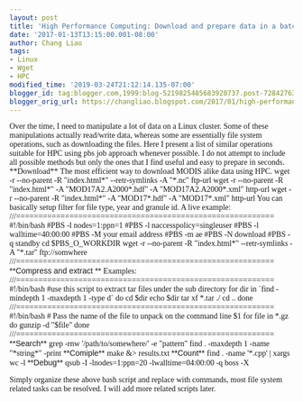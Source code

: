 ```yaml
---
layout: post
title: 'High Performance Computing: Download and prepare data in a batch mode'
date: '2017-01-13T13:15:00.001-08:00'
author: Chang Liao
tags:
- Linux
- Wget
- HPC
modified_time: '2019-03-24T21:12:14.135-07:00'
blogger_id: tag:blogger.com,1999:blog-5219825485683920737.post-7284276323195921217
blogger_orig_url: https://changliao.blogspot.com/2017/01/high-performance-computing-004.html
---
```


<div class="MsoNormal" style="line-height: normal; margin-bottom: .0001pt; 
margin-bottom: 0in;"><div style="margin-bottom: .0001pt; margin: 0in;"><span 
style="font-family: &quot;times&quot; , &quot;times new roman&quot; , 
serif;">Over the time, I need to manipulate a lot of data on a Linux cluster. 
Some of these manipulations actually read/write data, whereas some are 
essentially file system operations, such as downloading the files. 
<span style="font-family: &quot;times&quot; , &quot;times new roman&quot; , 
serif;">Here I present a list of similar operations suitable for HPC using pbs 
job approach whenever possible. 
<span style="font-family: &quot;times&quot; , &quot;times new roman&quot; , 
serif;">I do not attempt to include all possible methods but only the ones 
that I find useful and easy to prepare in seconds. 
<span style="font-family: &quot;times&quot; , &quot;times new roman&quot; , 
serif;">**Download** 
<span style="font-family: Times, Times New Roman, serif;">The most efficient 
way to download MODIS alike data using HPC. 
<span style="font-family: Times, Times New Roman, serif;">wget -r --no-parent 
-R "index.html*" --retr-symlinks -A "*.nc" ftp-url 
<span style="font-family: Times, Times New Roman, serif;">wget -r --no-parent 
-R "index.html*" -A "MOD17A2.A2000*.hdf" -A "MOD17A2.A2000*.xml" http-url 
<span style="font-family: Times, Times New Roman, serif;">wget -r --no-parent 
-R "index.html*" -A "MOD17*.hdf" -A "MOD17*.xml" http-url 
<span style="font-family: Times, Times New Roman, serif;">You can basically 
setup filter for file type, year and granule id. 
<span style="font-family: Times, Times New Roman, serif;">A live example: 
<span style="font-family: &quot;times&quot; , &quot;times new roman&quot; , 
serif;">///========================================================== 
<span style="font-family: &quot;times&quot; , &quot;times new roman&quot; , 
serif;">#!/bin/bash 
<span style="font-family: &quot;times&quot; , &quot;times new roman&quot; , 
serif;">#PBS -l nodes=1:ppn=1 
<span style="font-family: &quot;times&quot; , &quot;times new roman&quot; , 
serif;">#PBS -l naccesspolicy=singleuser 
<span style="font-family: &quot;times&quot; , &quot;times new roman&quot; , 
serif;">#PBS -l walltime=40:00:00 
<span style="font-family: &quot;times&quot; , &quot;times new roman&quot; , 
serif;">#PBS -M your email address 
<span style="font-family: &quot;times&quot; , &quot;times new roman&quot; , 
serif;">#PBS -m ae 
<span style="font-family: &quot;times&quot; , &quot;times new roman&quot; , 
serif;">#PBS -N download 
<span style="font-family: &quot;times&quot; , &quot;times new roman&quot; , 
serif;">#PBS -q standby 
<span style="font-family: &quot;times&quot; , &quot;times new roman&quot; , 
serif;">cd $PBS_O_WORKDIR 
<span style="font-family: &quot;times&quot; , &quot;times new roman&quot; , 
serif;">wget -r --no-parent  -R "index.html*"   --retr-symlinks  -A "*.tar" 
ftp://somwhere 
<span style="font-family: &quot;times&quot; , &quot;times new roman&quot; , 
serif;">///========================================================== 
<span style="font-family: &quot;times&quot; , &quot;times new roman&quot; , 
serif;"><span style="font-family: &quot;arial&quot; , sans-serif;"> 
<span style="font-family: &quot;arial&quot; , sans-serif;">**Compress and 
extract ** 
<span style="font-family: &quot;times&quot; , &quot;times new roman&quot; , 
serif;">Examples: 
<span style="font-family: &quot;times&quot; , &quot;times new roman&quot; , 
serif;">///========================================================== 
<span style="font-family: &quot;times&quot; , &quot;times new roman&quot; , 
serif;">#!/bin/bash 
<span style="font-family: &quot;times&quot; , &quot;times new roman&quot; , 
serif;">#use this script to extract tar files under the sub directory 
<span style="font-family: &quot;times&quot; , &quot;times new roman&quot; , 
serif;">for dir in `find -mindepth 1 -maxdepth 1 -type d` 
<span style="font-family: &quot;times&quot; , &quot;times new roman&quot; , 
serif;">do 
<span style="font-family: &quot;times&quot; , &quot;times new roman&quot; , 
serif;">    cd $dir 
<span style="font-family: &quot;times&quot; , &quot;times new roman&quot; , 
serif;">    echo $dir 
<span style="font-family: &quot;times&quot; , &quot;times new roman&quot; , 
serif;">    tar xf *.tar ./ 
<span style="font-family: &quot;times&quot; , &quot;times new roman&quot; , 
serif;">    cd .. 
<span style="font-family: &quot;times&quot; , &quot;times new roman&quot; , 
serif;">done 
<span style="font-family: &quot;times&quot; , &quot;times new roman&quot; , 
serif;">///========================================================== 
<span style="font-family: &quot;times&quot; , &quot;times new roman&quot; , 
serif;">#!/bin/bash 
<span style="font-family: &quot;times&quot; , &quot;times new roman&quot; , 
serif;"># Pass the name of the file to unpack on the command line $1 
<span style="font-family: &quot;times&quot; , &quot;times new roman&quot; , 
serif;">for file in *.gz 
<span style="font-family: &quot;times&quot; , &quot;times new roman&quot; , 
serif;">do 
<span style="font-family: &quot;times&quot; , &quot;times new roman&quot; , 
serif;">    gunzip -d "$file" 
<span style="font-family: &quot;times&quot; , &quot;times new roman&quot; , 
serif;">done 
<span style="font-family: &quot;times&quot; , &quot;times new roman&quot; , 
serif;">///========================================================== 
<span style="font-family: &quot;times&quot; , &quot;times new roman&quot; , 
serif;"><span style="font-family: &quot;arial&quot; , sans-serif;"> 
<span style="font-family: &quot;arial&quot; , sans-serif;">**Search** 
<span style="font-family: &quot;times&quot; , &quot;times new roman&quot; , 
serif;">grep -rnw '/path/to/somewhere/' -e "pattern" 
<span style="font-family: &quot;times&quot; , &quot;times new roman&quot; , 
serif;">find . -maxdepth 1 -name "*string*" -print<span style="font-family: 
&quot;times&quot; , &quot;times new roman&quot; , serif;"><span 
style="font-family: &quot;arial&quot; , sans-serif;"> 
<span style="font-family: &quot;arial&quot; , sans-serif;">**Comiple** 
<span style="font-family: &quot;times&quot; , &quot;times new roman&quot; , 
serif;">make &amp;&gt; results.txt 
<span style="font-family: &quot;times&quot; , &quot;times new roman&quot; , 
serif;"><span style="font-family: &quot;arial&quot; , sans-serif;"> 
<span style="font-family: &quot;arial&quot; , sans-serif;">**Count** 
<span style="font-family: &quot;arial&quot; , sans-serif;"><span 
style="font-family: &quot;times&quot; , &quot;times new roman&quot; , 
serif;">find . -name '*.cpp' | xargs wc -l 
<span style="font-family: &quot;times&quot; , &quot;times new roman&quot; , 
serif;"><span style="font-family: &quot;arial&quot; , sans-serif;"><span 
style="font-family: &quot;arial&quot; , &quot;helvetica&quot; , sans-serif;"> 
<span style="font-family: &quot;arial&quot; , sans-serif;"><span 
style="font-family: &quot;arial&quot; , &quot;helvetica&quot; , 
sans-serif;">**Debug** 
<span style="font-family: &quot;arial&quot; , sans-serif;"><span 
style="font-family: &quot;times&quot; , &quot;times new roman&quot; , 
serif;">qsub -I -lnodes=1:ppn=20 -lwalltime=04:00:00 -q boss  -X 
<span style="font-family: &quot;times&quot; , &quot;times new roman&quot; , 
serif;"><span style="font-family: &quot;arial&quot; , sans-serif;"> 

<span style="font-family: &quot;times&quot; , &quot;times new roman&quot; , 
serif;"><span style="font-family: &quot;times&quot; , &quot;times new 
roman&quot; , serif;"><span style="font-family: &quot;times&quot; , 
&quot;times new roman&quot; , serif;">Simply organize these above bash script 
and replace with commands, most file system related tasks can<span 
style="font-family: &quot;times&quot; , &quot;times new roman&quot; , serif;"> 
be resolved. I will add more related scripts later. 
<span style="font-family: &quot;times&quot; , &quot;times new roman&quot; , 
serif;"> 
<span style="font-family: &quot;times&quot; , &quot;times new roman&quot; , 
serif;"> 







<span style="font-family: &quot;arial&quot; , sans-serif;"> 
